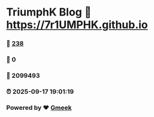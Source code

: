 # TriumphK Blog :link: https://7r1UMPHK.github.io 
### :page_facing_up: [238](https://7r1UMPHK.github.io/tag.html) 
### :speech_balloon: 0 
### :hibiscus: 2099493 
### :alarm_clock: 2025-09-17 19:01:19 
### Powered by :heart: [Gmeek](https://github.com/Meekdai/Gmeek)
